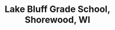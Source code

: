 ---
title: "Lake Bluff Grade School, Shorewood, WI"
project_id: 
date: 
conference_id: ""
presenters:
   - peter_bandettini
summary: "<p>Lake Bluff Grade School, Shorewood, WI</p>"
file: /assets/presentations/T201.ppt
filename: T201.ppt
layout: presentation
---